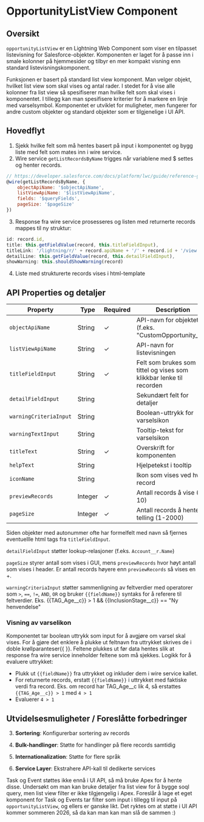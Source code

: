 # OpportunityListView Component

## Oversikt

`opportunityListView` er en Lightning Web Component som viser en tilpasset listevisning for Salesforce-objekter. 
Komponenten er laget for å passe inn i smale kolonner på hjemmesider og tilbyr en mer kompakt visning enn standard listevisningskomponent.

Funksjonen er basert på standard list view komponent. Man velger objekt, hvilket list view som skal vises og antal rader.
I stedet for å vise alle kolonner fra list view så spesifiserer man hvilke felt som skal vises i komponentet.
I tillegg kan man spesifisere kriterier for å markere en linje med varselsymbol.
Komponentet er utviklet for muligheter, men fungerer for andre custom objekter og standard objekter som er tilgjenelige i UI API. 

## Hovedflyt

1) Sjekk hvilke felt som må hentes basert på input i komponentet og bygg liste med felt som mates inn i wire service.
2) Wire service `getListRecordsByName` trigges når variablene med $ settes og henter records.
```javascript
// https://developer.salesforce.com/docs/platform/lwc/guide/reference-get-list-records-by-name.html
@wire(getListRecordsByName, {
    objectApiName: '$objectApiName',
    listViewApiName: '$listViewApiName', 
    fields: '$queryFields',
    pageSize: '$pageSize'
})
```

3) Response fra wire service prosesseres og listen med returnerte records mappes til ny struktur:
```javascript
id: record.id,
title: this.getFieldValue(record, this.titleFieldInput),
titleLink: '/lightning/r/' + record.apiName + '/' + record.id + '/view',
detailLine: this.getFieldValue(record, this.detailFieldInput),
showWarning: this.shouldShowWarning(record)
```
4) Liste med strukturerte records vises i html-template



## API Properties og detaljer

| Property | Type | Required | Description |
|----------|------|----------|-------------|
| `objectApiName` | String | ✓ | API-navn for objektet (f.eks. "CustomOpportunity__c") |
| `listViewApiName` | String | ✓ | API-navn for listevisningen |
| `titleFieldInput` | String | ✓ | Felt som brukes som tittel og vises som klikkbar lenke til recorden |
| `detailFieldInput` | String |  | Sekundært felt for detaljer |
| `warningCriteriaInput` | String |  | Boolean-uttrykk for varselsikon |
| `warningTextInput` | String |  | Tooltip-tekst for varselsikon |
| `titleText` | String | ✓ | Overskrift for komponenten |
| `helpText` | String |  | Hjelpetekst i tooltip |
| `iconName` | String |  | Ikon som vises ved hver record |
| `previewRecords` | Integer | ✓ | Antall records å vise (1-10) |
| `pageSize` | Integer | ✓ | Antall records å hente for telling (1-2000) |



Siden objekter med autonummer ofte har formelfelt med navn så fjernes eventuellle html tags fra  `titleFieldInput`.

`detailFieldInput` støtter lookup-relasjoner (f.eks. `Account__r.Name`)

`pageSize` styrer antall som vises i GUI, mens `previewRecords` hvor høyt antall som vises i header. Er antall records høyere enn `previewRecords` så vises en +. 


`warningCriteriaInput` støtter sammenligning av feltverdier med operatorer som `>`, `==`, `!=`, `AND`, `OR` og bruker `{{fieldName}}` syntaks for å referere til feltverdier. Eks. {{TAG_Age__c}} > 1 && {{InclusionStage__c}} == "Ny henvendelse"

### Visning av varselikon
Komponentet tar boolean uttrykk som input for å avgjøre om varsel skal vises. 
For å gjøre det enklere å plukke ut feltnavn fra uttrykket skrives de i doble krøllparanteser{{ }}. Feltene plukkes ut før data hentes slik at response fra wire service inneholder feltene som må sjekkes.
Logikk for å evaluere uttrykket:
- Plukk ut `{{fieldName}}` fra uttrykket og inkluder dem i wire service kallet.
- For returnerte records, erstatt `{{fieldName}}` i uttrykket med faktiske verdi fra record. 
Eks. om record har TAG_Age__c lik 4, så erstattes `{{TAG_Age__c}} > 1` med `4 > 1`
- Evaluerer `4 > 1`



## Utvidelsesmuligheter / Foreslåtte forbedringer

3. **Sortering**: Konfigurerbar sortering av records
5. **Bulk-handlinger**: Støtte for handlinger på flere records samtidig
4. **Internationalization**: Støtte for flere språk

1. **Service Layer**: Ekstrahere API-kall til dedikerte services

Task og Event støttes ikke ennå i UI API, så må bruke Apex for å hente disse.
Undersøkt om man kan bruke detaljer fra list view for å bygge soql query, men list view filter er ikke tilgjengelig i Apex. 
Foreslår å lage et eget komponent for Task og Events tar filter som input i tillegg til input på `opportunityListView`, og ellers er ganske likt. Det ryktes om at støtte i UI API kommer sommeren 2026, så da kan man kan man slå de sammen :) 
